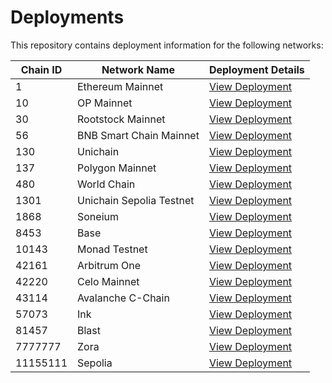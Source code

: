 #  Deployments

This repository contains deployment information for the following networks:

| Chain ID | Network Name | Deployment Details |
|----------|--------------|-------------------|
| 1 | Ethereum Mainnet | [View Deployment](./1.md) |
| 10 | OP Mainnet | [View Deployment](./10.md) |
| 30 | Rootstock Mainnet | [View Deployment](./30.md) |
| 56 | BNB Smart Chain Mainnet | [View Deployment](./56.md) |
| 130 | Unichain | [View Deployment](./130.md) |
| 137 | Polygon Mainnet | [View Deployment](./137.md) |
| 480 | World Chain | [View Deployment](./480.md) |
| 1301 | Unichain Sepolia Testnet | [View Deployment](./1301.md) |
| 1868 | Soneium | [View Deployment](./1868.md) |
| 8453 | Base | [View Deployment](./8453.md) |
| 10143 | Monad Testnet | [View Deployment](./10143.md) |
| 42161 | Arbitrum One | [View Deployment](./42161.md) |
| 42220 | Celo Mainnet | [View Deployment](./42220.md) |
| 43114 | Avalanche C-Chain | [View Deployment](./43114.md) |
| 57073 | Ink | [View Deployment](./57073.md) |
| 81457 | Blast | [View Deployment](./81457.md) |
| 7777777 | Zora | [View Deployment](./7777777.md) |
| 11155111 | Sepolia | [View Deployment](./11155111.md) |
